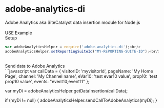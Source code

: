 # adobe-analytics-di
Adobe Analytics aka SiteCatalyst data insertion module for Node.js<br/>
<br/>
USE Example<br/>
Setup<br/>
```javascript
var adobeAnalyticsHelper = require('adobe-analytics-di');<br/>
adobeAnalyticsHelper.setReportingSuiteId("MY-REPORTING-SUITE-ID");<br/>
```
<br/>
Send data to Adobe Analytics<br/>
```javascript
var callData = {
      visitorID: 'myvisitorId',
      pageName: 'My Home Page',
      channel: 'My Channel name',
      eVar10: 'test evar10 value',
      prop10: 'test prop10 value',
      events: "event10,event11"
    };

var myDi = adobeAnalyticsHelper.getDataInsertion(callData);

if (myDi != null) {
    adobeAnalyticsHelper.sendCallToAdobeAnalytics(myDi);
}
```


